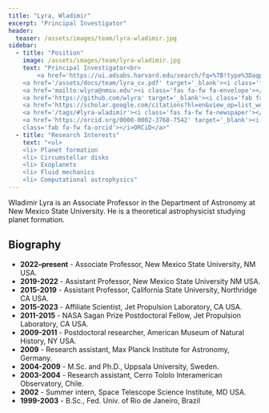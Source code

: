 ```yaml
---
title: "Lyra, Wladimir"
excerpt: "Principal Investigator"
header:
  teaser: /assets/images/team/lyra-wladimir.jpg
sidebar:
  - title: "Position"
    image: /assets/images/team/lyra-wladimir.jpg
    text: "Principal Investigator<br>
	    <a href='https://ui.adsabs.harvard.edu/search/fq=%7B!type%3Daqp%20v%3D%24fq_database%7D&fq_database=database%3A%20astronomy&p_=0&q=author%3A(%22Lyra%2CW.%22)&sort=date%20desc%2C%20bibcode%20desc' target='_blank'><i class='fas fa-fw fa-search'></i>ADS</a><br>
    <a href='/assets/docs/team/lyra_cv.pdf' target='_blank'><i class='fas fa-fw fa-file-pdf'></i>CV</a><br>
    <a href='mailto:wlyra@nmsu.edu'><i class='fas fa-fw fa-envelope'></i>Email</a><br>
    <a href='https://github.com/wlyra' target='_blank'><i class='fab fa-fw fa-github'></i>GitHub</a><br>
    <a href='https://scholar.google.com/citations?hl=en&view_op=list_works&gmla=AETOMgETsRfP-zC2gi6Z7YLMSKCCQiU8pG8Et7BrLKg3wU2MoScMmHBdR7-zxX1ZPkFbO63tMFiPrJu_0Oc0RmUaQ6S9&user=kS4le7EAAAAJ' target='_blank'><i class='fas fa-fw fa-user-graduate'></i>Google Scholar</a><br>
    <a href='/tags/#lyra-wladimir'><i class='fas fa-fw fa-newspaper'></i>News</a><br>
    <a href='https://orcid.org/0000-0002-3768-7542' target='_blank'><i
    class='fab fa-fw fa-orcid'></i>ORCiD</a>"
  - title: "Research Interests"
    text: "<ul>
    <li> Planet formation
    <li> Circumstellar disks
    <li> Exoplanets
	<li> Fluid mechanics
    <li> Computational astrophysics"
---
```


Wladimir Lyra is an Associate Professor in the Department of Astronomy
at New Mexico State University. He is a theoretical
astrophysicist studying planet formation.

## Biography
- __2022–present__ - Associate Professor, New Mexico State University, NM USA.
- __2019-2022__ - Assistant Professor, New Mexico State University NM USA.
- __2015-2019__ - Assistant Professor, California State University, Northridge CA USA.
- __2015-2023__ - Affiliate Scientist, Jet Propulsion Laboratory, CA USA.
- __2011-2015__ - NASA Sagan Prize Postdoctoral Fellow, Jet Propulsion Laboratory, CA USA.
- __2009-2011__ - Postdoctoral researcher, American Museum of Natural History, NY USA.
- __2009__ - Research assistant, Max Planck Institute for Astronomy, Germany.
- __2004-2009__ - M.Sc. and Ph.D., Uppsala University, Sweden.
- __2003-2004__ - Research assistant, Cerro Tololo Interamerican Observatory, Chile.
- __2002__ - Summer intern, Space Telescope Science Institute, MD USA.
- __1999-2003__ - B.Sc., Fed. Univ. of Rio de Janeiro, Brazil
